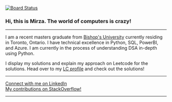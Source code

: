 [![Board Status](https://dev.azure.com/mirzayounus40/251b76ae-8418-4a41-a82a-d2cf86ad6b56/47d5108e-01f9-4cab-8e3a-b5d526aa66f6/_apis/work/boardbadge/310563fe-d98b-4a2d-a8fb-207a9d7197ee)](https://dev.azure.com/mirzayounus40/251b76ae-8418-4a41-a82a-d2cf86ad6b56/_boards/board/t/47d5108e-01f9-4cab-8e3a-b5d526aa66f6/Microsoft.RequirementCategory)
<h3>
Hi, this is Mirza. The world of computers is crazy!
</h3>

---

I am a recent masters graduate from <a href = "https://www.ubishops.ca">Bishop's University</a> currently residing in Toronto, Ontario. I have technical excellence in Python, SQL, PowerBI, and Azure. I am currently in the process of understanding DSA in-depth using Python.

I display my solutions and explain my approach on Leetcode for the solutions.
Head over to my <a href = "https://leetcode.com/younus_baig/">LC profile</a> and check out the solutions!


<hr>
<a href = "https://www.linkedin.com/in/mirzayounusbaig/">Connect with me on LinkedIn</a>
<br>
<a href = "https://stackoverflow.com/users/8683891/mirza-younus">My contributions on StackOverflow!
<hr>
